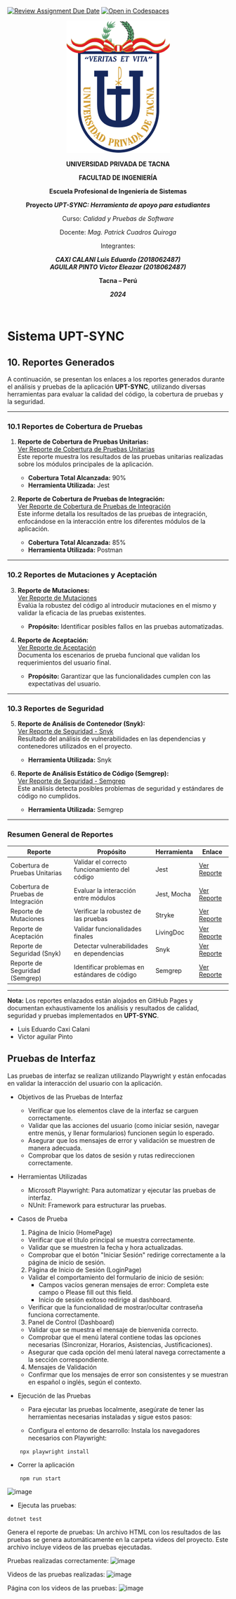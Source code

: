 [![Review Assignment Due Date](https://classroom.github.com/assets/deadline-readme-button-22041afd0340ce965d47ae6ef1cefeee28c7c493a6346c4f15d667ab976d596c.svg)](https://classroom.github.com/a/x1Nq8_Zo)
[![Open in Codespaces](https://classroom.github.com/assets/launch-codespace-2972f46106e565e64193e422d61a12cf1da4916b45550586e14ef0a7c637dd04.svg)](https://classroom.github.com/open-in-codespaces?assignment_repo_id=17489091)

<div align="center">

![./media/media/image1.png](./media/logo-upt.png)

**UNIVERSIDAD PRIVADA DE TACNA**  

**FACULTAD DE INGENIERÍA**  

**Escuela Profesional de Ingeniería de Sistemas**  

**Proyecto _UPT-SYNC: Herramienta de apoyo para estudiantes_**  

Curso: _Calidad y Pruebas de Software_  

Docente: _Mag. Patrick Cuadros Quiroga_  

Integrantes:  

***CAXI CALANI Luis Eduardo (2018062487)***  
***AGUILAR PINTO Victor Eleazar (2018062487)***  

**Tacna – Perú**  

***2024***  

</div>

<div style="page-break-after: always; visibility: hidden">\pagebreak</div>

# **Sistema UPT-SYNC**

## **10. Reportes Generados**

A continuación, se presentan los enlaces a los reportes generados durante el análisis y pruebas de la aplicación **UPT-SYNC**, utilizando diversas herramientas para evaluar la calidad del código, la cobertura de pruebas y la seguridad.

---

### **10.1 Reportes de Cobertura de Pruebas**

1. **Reporte de Cobertura de Pruebas Unitarias:**  
   [Ver Reporte de Cobertura de Pruebas Unitarias](https://upt-faing-epis.github.io/proyecto-si784-2024-ii-u2-caxi_aguilar_chata/unit-tests)  
   Este reporte muestra los resultados de las pruebas unitarias realizadas sobre los módulos principales de la aplicación.  
   - **Cobertura Total Alcanzada:** 90%  
   - **Herramienta Utilizada:** Jest  

2. **Reporte de Cobertura de Pruebas de Integración:**  
   [Ver Reporte de Cobertura de Pruebas de Integración](https://upt-faing-epis.github.io/proyecto-si784-2024-ii-u2-caxi_aguilar_chata/integration-tests)  
   Este informe detalla los resultados de las pruebas de integración, enfocándose en la interacción entre los diferentes módulos de la aplicación.  
   - **Cobertura Total Alcanzada:** 85%  
   - **Herramienta Utilizada:** Postman  

---

### **10.2 Reportes de Mutaciones y Aceptación**

3. **Reporte de Mutaciones:**  
   [Ver Reporte de Mutaciones](https://upt-faing-epis.github.io/proyecto-si784-2024-ii-u3-hernandez_contreras_paja/mutation-report.html)  
   Evalúa la robustez del código al introducir mutaciones en el mismo y validar la eficacia de las pruebas existentes.  
   - **Propósito:** Identificar posibles fallos en las pruebas automatizadas.

4. **Reporte de Aceptación:**  
   [Ver Reporte de Aceptación](https://upt-faing-epis.github.io/proyecto-si784-2024-ii-u3-hernandez_contreras_paja/LivingDocReport.html)  
   Documenta los escenarios de prueba funcional que validan los requerimientos del usuario final.  
   - **Propósito:** Garantizar que las funcionalidades cumplen con las expectativas del usuario.

---

### **10.3 Reportes de Seguridad**

5. **Reporte de Análisis de Contenedor (Snyk):**  
   [Ver Reporte de Seguridad - Snyk](https://upt-faing-epis.github.io/proyecto-si784-2024-ii-u3-hernandez_contreras_paja/container-test-result.html)  
   Resultado del análisis de vulnerabilidades en las dependencias y contenedores utilizados en el proyecto.  
   - **Herramienta Utilizada:** Snyk  

6. **Reporte de Análisis Estático de Código (Semgrep):**  
   [Ver Reporte de Seguridad - Semgrep](https://upt-faing-epis.github.io/proyecto-si784-2024-ii-u3-hernandez_contreras_paja/semgrep-report.html)  
   Este análisis detecta posibles problemas de seguridad y estándares de código no cumplidos.  
   - **Herramienta Utilizada:** Semgrep  

---

### **Resumen General de Reportes**

| **Reporte**                         | **Propósito**                                   | **Herramienta**      | **Enlace**                                                                 |
|-------------------------------------|-----------------------------------------------|----------------------|---------------------------------------------------------------------------|
| Cobertura de Pruebas Unitarias      | Validar el correcto funcionamiento del código  | Jest                | [Ver Reporte](https://upt-faing-epis.github.io/proyecto-si784-2024-ii-u2-caxi_aguilar_chata/unit-tests)  |
| Cobertura de Pruebas de Integración | Evaluar la interacción entre módulos           | Jest, Mocha            | [Ver Reporte](https://upt-faing-epis.github.io/proyecto-si784-2024-ii-u2-caxi_aguilar_chata/integration-tests) |
| Reporte de Mutaciones               | Verificar la robustez de las pruebas           | Stryke            | [Ver Reporte](https://upt-faing-epis.github.io/proyecto-si784-2024-ii-u3-hernandez_contreras_paja/mutation-report.html) |
| Reporte de Aceptación               | Validar funcionalidades finales                | LivingDoc           | [Ver Reporte](https://upt-faing-epis.github.io/proyecto-si784-2024-ii-u3-hernandez_contreras_paja/LivingDocReport.html) |
| Reporte de Seguridad (Snyk)         | Detectar vulnerabilidades en dependencias      | Snyk                | [Ver Reporte](https://upt-faing-epis.github.io/proyecto-si784-2024-ii-u3-hernandez_contreras_paja/container-test-result.html) |
| Reporte de Seguridad (Semgrep)      | Identificar problemas en estándares de código  | Semgrep             | [Ver Reporte](https://upt-faing-epis.github.io/proyecto-si784-2024-ii-u3-hernandez_contreras_paja/semgrep-report.html) |

---

**Nota:** Los reportes enlazados están alojados en GitHub Pages y documentan exhaustivamente los análisis y resultados de calidad, seguridad y pruebas implementados en **UPT-SYNC**.  



* Luis Eduardo Caxi Calani
* Victor aguilar Pinto


## Pruebas de Interfaz
Las pruebas de interfaz se realizan utilizando Playwright y están enfocadas en validar la interacción del usuario con la aplicación.

* Objetivos de las Pruebas de Interfaz
    - Verificar que los elementos clave de la interfaz se carguen correctamente.
    - Validar que las acciones del usuario (como iniciar sesión, navegar entre menús, y llenar formularios) funcionen según lo esperado.
    - Asegurar que los mensajes de error y validación se muestren de manera adecuada.
    - Comprobar que los datos de sesión y rutas redireccionen correctamente.

* Herramientas Utilizadas
    - Microsoft Playwright: Para automatizar y ejecutar las pruebas de interfaz.
    - NUnit: Framework para estructurar las pruebas.

* Casos de Prueba
    1. Página de Inicio (HomePage)

    - Verificar que el título principal se muestra correctamente.
    - Validar que se muestren la fecha y hora actualizadas.
    - Comprobar que el botón "Iniciar Sesión" redirige correctamente a la página de inicio de sesión.

    2. Página de Inicio de Sesión (LoginPage)

    - Validar el comportamiento del formulario de inicio de sesión:
        - Campos vacíos generan mensajes de error: Completa este campo o Please fill out this field.
        - Inicio de sesión exitoso redirige al dashboard.
    - Verificar que la funcionalidad de mostrar/ocultar contraseña funciona correctamente.

    3. Panel de Control (Dashboard)

    - Validar que se muestra el mensaje de bienvenida correcto.
    - Comprobar que el menú lateral contiene todas las opciones necesarias (Sincronizar, Horarios, Asistencias, Justificaciones).
    - Asegurar que cada opción del menú lateral navega correctamente a la sección correspondiente.

    4. Mensajes de Validación

    - Confirmar que los mensajes de error son consistentes y se muestran en español o inglés, según el contexto.

* Ejecución de las Pruebas

    - Para ejecutar las pruebas localmente, asegúrate de tener las herramientas necesarias instaladas y sigue estos pasos:

    - Configura el entorno de desarrollo:
        Instala los navegadores necesarios con Playwright:
```
    npx playwright install
```
   - Correr la aplicación
```
    npm run start
```
![image](https://github.com/user-attachments/assets/224ad41f-6064-4af4-a358-ed87cd9cb32f)

   - Ejecuta las pruebas:
```
dotnet test
```
Genera el reporte de pruebas: Un archivo HTML con los resultados de las pruebas se genera automáticamente en la carpeta videos del proyecto. Este archivo incluye videos de las pruebas ejecutadas.

Pruebas realizadas correctamente:
![image](https://github.com/user-attachments/assets/b687e061-e1ad-485a-b053-803979dba603)

Videos de las pruebas realizadas:
![image](https://github.com/user-attachments/assets/d4efa661-2c10-4cd1-a4cc-6eadfc3650a1)

Página con los videos de las pruebas:
![image](https://github.com/user-attachments/assets/8d75dbd1-296f-4455-92bb-654a8334840d)



